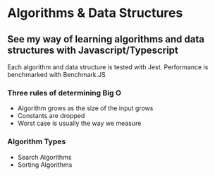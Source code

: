 # Algorithms & Data Structures

## See my way of learning algorithms and data structures with Javascript/Typescript

Each algorithm and data structure is tested with Jest.
Performance is benchmarked with Benchmark.JS

### Three rules of determining Big O

* Algorithm grows as the size of the input grows
* Constants are dropped
* Worst case is usually the way we measure

### Algorithm Types

* Search Algorithms
* Sorting Algorithms
